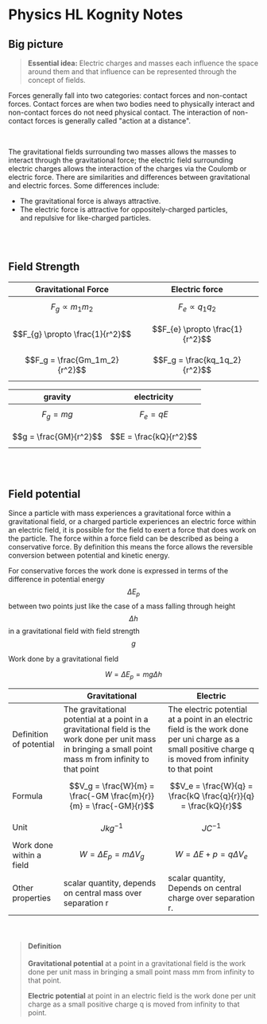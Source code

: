 
# Physics HL Kognity Notes

## Big picture

> **Essential idea:** Electric charges and masses each influence the space around them and that influence can be represented through the concept of fields.


Forces generally fall into two categories: contact forces and non-contact forces. Contact forces are when two bodies need to physically interact and non-contact forces do not need physical contact. The interaction of non-contact forces is generally called "action at a distance".

<br>

The gravitational fields surrounding two masses allows the masses to interact through the gravitational force; the electric field surrounding electric charges allows the interaction of the charges via the Coulomb or electric force. There are similarities and differences between gravitational and electric forces. Some differences include:

-   The gravitational force is always attractive.
-   The electric force is attractive for oppositely-charged particles, and repulsive for like-charged particles.

<br><br>

## Field Strength

| Gravitational Force             | Electric force                  |
| ------------------------------- | ------------------------------- |
| $$F_{g} \propto m_1m_2$$        | $$F_{e} \propto q_1q_2$$        |
| $$F_{g} \propto \frac{1}{r^2}$$ | $$F_{e} \propto \frac{1}{r^2}$$ |
| $$F_g = \frac{Gm_1m_2}{r^2}$$   | $$F_g = \frac{kq_1q_2}{r^2}$$   |
	
| gravity                | electricity            |
| ---------------------- | ---------------------- |
| $$F_g = mg$$           | $$F_e = qE$$           |
| $$g = \frac{GM}{r^2}$$ | $$E = \frac{kQ}{r^2}$$ |

<br><br>

## Field potential

Since a particle with mass experiences a gravitational force within a gravitational field, or a charged particle experiences an electric force within an electric field, it is possible for the field to exert a force that does work on the particle. The force within a force field can be described as being a conservative force. By definition this means the force allows the reversible conversion between potential and kinetic energy.

For conservative forces the work done is expressed in terms of the difference in potential energy $$\Delta E_p$$ between two points just like the case of a mass falling through height $$\Delta h$$ in a gravitational field with field strength $$g$$

Work done by a gravitational field

$$W = \Delta E_p = mg \Delta h$$

|                          | Gravitational                                                                                                                                               | Electric                                                                                                                                                 |
| ------------------------ | ----------------------------------------------------------------------------------------------------------------------------------------------------------- | -------------------------------------------------------------------------------------------------------------------------------------------------------- |
| Definition of potential  | The gravitational potential at a point in a gravitational field is the work done per unit mass in bringing a small point mass m from infinity to that point | The electric potential at a point in an electric field is the work done per uni charge as a small positive charge q is moved from infinity to that point |
| Formula                  | $$V_g = \frac{W}{m} = \frac{-GM \frac{m}{r}}{m} = \frac{-GM}{r}$$                                                                                           | $$V_e = \frac{W}{q} = \frac{kQ \frac{q}{r}}{q} = \frac{kQ}{r}$$                                                                                          |
| Unit                     | $$J kg^{-1}$$                                                                                                                                               | $$J C^{-1}$$                                                                                                                                             |
| Work done within a field | $$W = \Delta E_p = m \Delta V_g$$                                                                                                                           | $$W = \Delta E+p = q \Delta V_e$$                                                                                                                        |
| Other properties         | scalar quantity, depends on central mass over separation r                                                                                                  | scalar quantity, Depends on central charge over separation r.                                                                                            |

<br>

>#### Definition
>
>**Gravitational potential** at a point in a gravitational field is the work done per unit mass in bringing a small point mass mm from infinity to that point.
>
>**Electric potential** at point in an electric field is the work done per unit charge as a small positive charge q is moved from infinity to that point.


